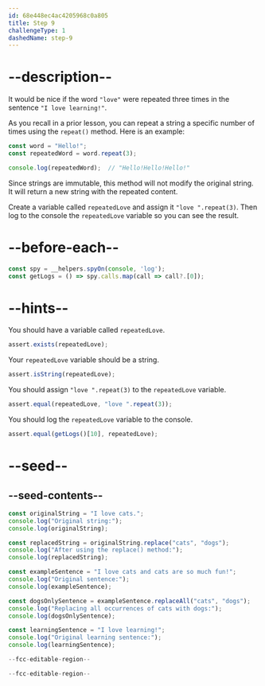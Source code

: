 ```yaml
---
id: 68e448ec4ac4205968c0a805
title: Step 9
challengeType: 1
dashedName: step-9
---
```


# --description--

It would be nice if the word `"love"` were repeated three times in the sentence `"I love learning!"`. 

As you recall in a prior lesson, you can repeat a string a specific number of times using the `repeat()` method. Here is an example:

```js
const word = "Hello!";
const repeatedWord = word.repeat(3);

console.log(repeatedWord);  // "Hello!Hello!Hello!"
```

Since strings are immutable, this method will not modify the original string. It will return a new string with the repeated content. 

Create a variable called `repeatedLove` and assign it `"love ".repeat(3)`. Then log to the console the `repeatedLove` variable so you can see the result. 

# --before-each--

```js
const spy = __helpers.spyOn(console, 'log');
const getLogs = () => spy.calls.map(call => call?.[0]);
```

# --hints--

You should have a variable called `repeatedLove`.

```js
assert.exists(repeatedLove);
```

Your `repeatedLove` variable should be a string.

```js
assert.isString(repeatedLove);
```

You should assign `"love ".repeat(3)` to the `repeatedLove` variable.

```js
assert.equal(repeatedLove, "love ".repeat(3));
```

You should log the `repeatedLove` variable to the console.

```js
assert.equal(getLogs()[10], repeatedLove);
```

# --seed--

## --seed-contents--

```js
const originalString = "I love cats.";
console.log("Original string:");
console.log(originalString);

const replacedString = originalString.replace("cats", "dogs");
console.log("After using the replace() method:");
console.log(replacedString);

const exampleSentence = "I love cats and cats are so much fun!";
console.log("Original sentence:");
console.log(exampleSentence);

const dogsOnlySentence = exampleSentence.replaceAll("cats", "dogs");
console.log("Replacing all occurrences of cats with dogs:");
console.log(dogsOnlySentence);

const learningSentence = "I love learning!";
console.log("Original learning sentence:");
console.log(learningSentence);

--fcc-editable-region--

--fcc-editable-region--
```
